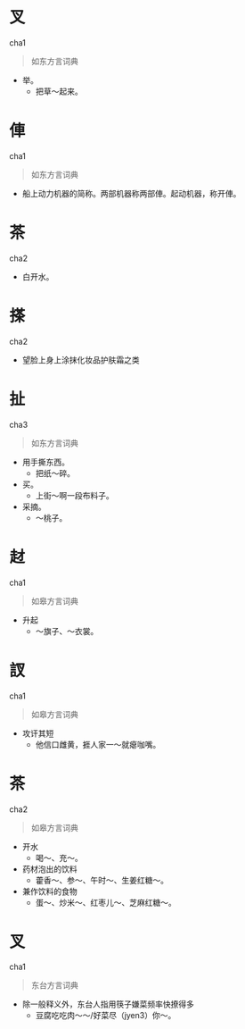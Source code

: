 # 叉
cha1
> 如东方言词典
- 举。
  - 把草～起来。

# 俥
cha1
> 如东方言词典
- 船上动力机器的简称。两部机器称两部俥。起动机器，称开俥。

# 茶
cha2
- 白开水。

# 搽
cha2
- 望脸上身上涂抹化妆品护肤霜之类

# 扯
cha3
> 如东方言词典
- 用手撕东西。
  - 把纸～碎。
- 买。
  - 上街～啊一段布料子。
- 采摘。
  - ～桃子。

# 䞗
cha1
> 如皋方言词典
- 升起
  - ～旗子、～衣裳。

# 訍
cha1
> 如皋方言词典
- 攻讦其短
  - 他信口雌黄，捱人家一～就瘪咖嘴。

# 茶
cha2
> 如皋方言词典
- 开水
  - 喝～、充～。
- 药材泡出的饮料
  - 藿香～、参～、午时～、生姜红糖～。
- 兼作饮料的食物
  - 蛋～、炒米～、红枣儿～、芝麻红糖～。

# 叉
cha1
> 东台方言词典
- 除一般释义外，东台人指用筷子嫌菜频率快撩得多
  - 豆腐吃吃肉～～/好菜尽（jyen3）你～。
